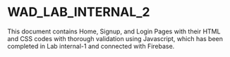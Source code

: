 # WAD_LAB_INTERNAL_2
This document contains Home, Signup, and Login Pages with their HTML and CSS codes with thorough validation using Javascript, which has been completed in Lab internal-1 and connected with Firebase.
